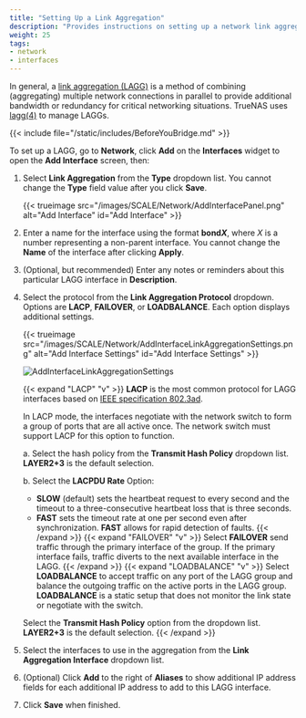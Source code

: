 ```yaml
---
title: "Setting Up a Link Aggregation"
description: "Provides instructions on setting up a network link aggregation (LAGG) interface."
weight: 25
tags:
- network
- interfaces
---
```


In general, a [link aggregation (LAGG)](https://tools.ietf.org/html/rfc7424) is a method of combining (aggregating) multiple network connections in parallel to provide additional bandwidth or redundancy for critical networking situations. 
TrueNAS uses [lagg(4)](https://wiki.debian.org/BridgeNetworkConnections) to manage LAGGs.

{{< include file="/static/includes/BeforeYouBridge.md" >}}

To set up a LAGG, go to **Network**, click **Add** on the **Interfaces** widget to open the **Add Interface** screen, then:
   
1. Select **Link Aggregation** from the **Type** dropdown list. You cannot change the **Type** field value after you click **Save**.
   
   {{< trueimage src="/images/SCALE/Network/AddInterfacePanel.png" alt="Add Interface" id="Add Interface" >}}

2. Enter a name for the interface using the format **bond*X***, where *X* is a number representing a non-parent interface.
   You cannot change the **Name** of the interface after clicking **Apply**.

3. (Optional, but recommended) Enter any notes or reminders about this particular LAGG interface in **Description**.

4. Select the protocol from the **Link Aggregation Protocol** dropdown. Options are **LACP**, **FAILOVER**, or **LOADBALANCE**. Each option displays additional settings.

   {{< trueimage src="/images/SCALE/Network/AddInterfaceLinkAggregationSettings.png" alt="Add Interface Settings" id="Add Interface Settings" >}}
   
   ![AddInterfaceLinkAggregationSettings](/images/SCALE/Network/AddInterfaceLinkAggregationSettings.png "Add Interface Settings")
   
   {{< expand "LACP" "v" >}}
   **LACP** is the most common protocol for LAGG interfaces based on [IEEE specification 802.3ad](https://www.ieee802.org/3/hssg/public/apr07/frazier_01_0407.pdf).
   
   In LACP mode, the interfaces negotiate with the network switch to form a group of ports that are all active once.
   The network switch must support LACP for this option to function. 
   
   a. Select the hash policy from the **Transmit Hash Policy** dropdown list. **LAYER2+3** is the default selection.

   b. Select the **LACPDU Rate** Option: 

      * **SLOW** (default) sets the heartbeat request to every second and the timeout to a three-consecutive heartbeat loss that is three seconds. 
      * **FAST** sets the timeout rate at one per second even after synchronization. **FAST** allows for rapid detection of faults.
   {{< /expand >}}
   {{< expand "FAILOVER" "v" >}}
   Select **FAILOVER** send traffic through the primary interface of the group. If the primary interface fails, traffic diverts to the next available interface in the LAGG. 
   {{< /expand >}}
   {{< expand "LOADBALANCE" "v" >}}
   Select **LOADBALANCE** to accept traffic on any port of the LAGG group and balance the outgoing traffic on the active ports in the LAGG group. 
   **LOADBALANCE** is a static setup that does not monitor the link state or negotiate with the switch.

   Select the **Transmit Hash Policy** option from the dropdown list. **LAYER2+3** is the default selection.
   {{< /expand >}}

5. Select the interfaces to use in the aggregation from the **Link Aggregation Interface** dropdown list.

6. (Optional) Click **Add** to the right of **Aliases** to show additional IP address fields for each additional IP address to add to this LAGG interface.

7. Click **Save** when finished.
